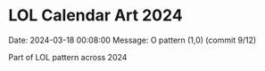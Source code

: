 # LOL Calendar Art 2024

Date: 2024-03-18 00:08:00
Message: O pattern (1,0) (commit 9/12)

Part of LOL pattern across 2024
